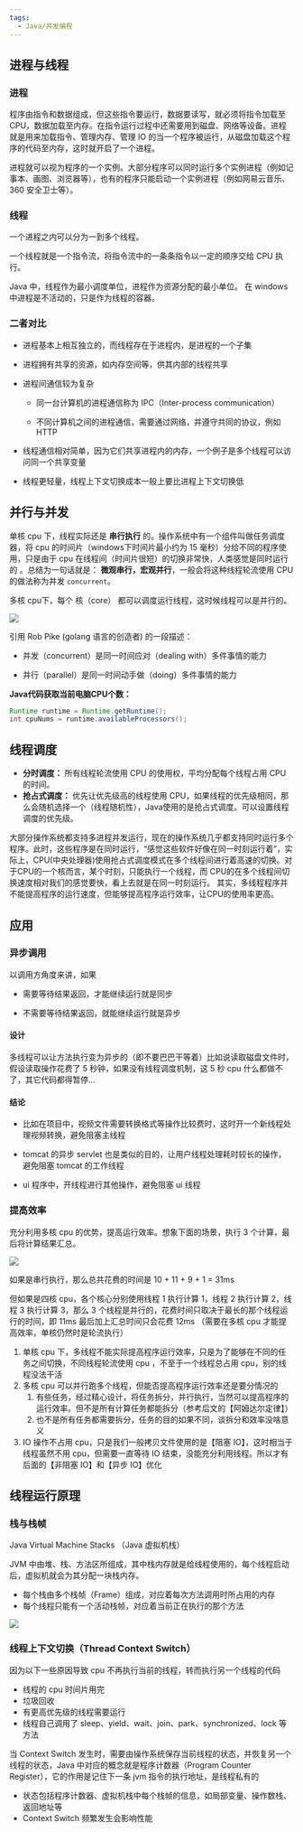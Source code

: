 ```yaml
---
tags:
  - Java/并发编程
---
```



## 进程与线程

### 进程

程序由指令和数据组成，但这些指令要运行，数据要读写，就必须将指令加载至 CPU，数据加载至内存。在指令运行过程中还需要用到磁盘、网络等设备。进程就是用来加载指令、管理内存、管理 IO 的当一个程序被运行，从磁盘加载这个程序的代码至内存，这时就开启了一个进程。

进程就可以视为程序的一个实例。大部分程序可以同时运行多个实例进程（例如记事本、画图、浏览器等），也有的程序只能启动一个实例进程（例如网易云音乐、360 安全卫士等）。

### 线程

一个进程之内可以分为一到多个线程。

一个线程就是一个指令流，将指令流中的一条条指令以一定的顺序交给 CPU 执行。

Java 中，线程作为最小调度单位，进程作为资源分配的最小单位。 在 windows 中进程是不活动的，只是作为线程的容器。

### 二者对比

- 进程基本上相互独立的，而线程存在于进程内，是进程的一个子集
    
- 进程拥有共享的资源，如内存空间等，供其内部的线程共享
    
- 进程间通信较为复杂
    
    - 同一台计算机的进程通信称为 IPC（Inter-process communication）
        
    - 不同计算机之间的进程通信，需要通过网络，并遵守共同的协议，例如 HTTP
        
- 线程通信相对简单，因为它们共享进程内的内存，一个例子是多个线程可以访问同一个共享变量
    
- 线程更轻量，线程上下文切换成本一般上要比进程上下文切换低
    

## 并行与并发

单核 cpu 下，线程实际还是 **串行执行** 的。操作系统中有一个组件叫做任务调度器，将 cpu 的时间片（windows下时间片最小约为 15 毫秒）分给不同的程序使用，只是由于 cpu 在线程间（时间片很短）的切换非常快，人类感觉是同时运行的 。总结为一句话就是： **微观串行，宏观并行**，一般会将这种线程轮流使用 CPU 的做法称为并发 `concurrent`。

多核 cpu下，每个 核（core） 都可以调度运行线程，这时候线程可以是并行的。

![](assets/Java进程与线程/image-20240422133744267.png)


引用 Rob Pike (golang 语言的创造者) 的一段描述：

- 并发（concurrent）是同一时间应对（dealing with）多件事情的能力
    
- 并行（parallel）是同一时间动手做（doing）多件事情的能力

**Java代码获取当前电脑CPU个数：**

```java
Runtime runtime = Runtime.getRuntime();
int cpuNums = runtime.availableProcessors();
```

## 线程调度

- **分时调度：** 所有线程轮流使用 CPU 的使用权，平均分配每个线程占用 CPU 的时间。
- **抢占式调度：** 优先让优先级高的线程使用 CPU，如果线程的优先级相同，那么会随机选择一个（线程随机性），Java使用的是抢占式调度。可以设置线程调度的优先级。

大部分操作系统都支持多进程并发运行，现在的操作系统几乎都支持同时运行多个程序。此时，这些程序是在同时运行，“感觉这些软件好像在同一时刻运行着”，实际上，CPU(中央处理器)使用抢占式调度模式在多个线程间进行着高速的切换。对于CPU的一个核而言，某个时刻，只能执行一个线程，而 CPU的在多个线程间切换速度相对我们的感觉要快，看上去就是在同一时刻运行。 其实，多线程程序并不能提高程序的运行速度，但能够提高程序运行效率，让CPU的使用率更高。

## 应用

### 异步调用

以调用方角度来讲，如果

- 需要等待结果返回，才能继续运行就是同步
    
- 不需要等待结果返回，就能继续运行就是异步
    

#### 设计

多线程可以让方法执行变为异步的（即不要巴巴干等着）比如说读取磁盘文件时，假设读取操作花费了 5 秒钟，如果没有线程调度机制，这 5 秒 cpu 什么都做不了，其它代码都得暂停...

#### 结论

- 比如在项目中，视频文件需要转换格式等操作比较费时，这时开一个新线程处理视频转换，避免阻塞主线程
    
- tomcat 的异步 servlet 也是类似的目的，让用户线程处理耗时较长的操作，避免阻塞 tomcat 的工作线程
    
- ui 程序中，开线程进行其他操作，避免阻塞 ui 线程
    

### 提高效率

充分利用多核 cpu 的优势，提高运行效率。想象下面的场景，执行 3 个计算，最后将计算结果汇总。

![](assets/Java进程与线程/image-20240422133959486.png)

如果是串行执行，那么总共花费的时间是 10 + 11 + 9 + 1 = 31ms

但如果是四核 cpu，各个核心分别使用线程 1 执行计算 1，线程 2 执行计算 2，线程 3 执行计算 3，那么 3 个线程是并行的，花费时间只取决于最长的那个线程运行的时间，即 11ms 最后加上汇总时间只会花费 12ms （需要在多核 cpu 才能提高效率，单核仍然时是轮流执行）

1. 单核 cpu 下，多线程不能实际提高程序运行效率，只是为了能够在不同的任务之间切换，不同线程轮流使用 cpu ，不至于一个线程总占用 cpu，别的线程没法干活
2. 多核 cpu 可以并行跑多个线程，但能否提高程序运行效率还是要分情况的
    1. 有些任务，经过精心设计，将任务拆分，并行执行，当然可以提高程序的运行效率。但不是所有计算任务都能拆分（参考后文的【阿姆达尔定律】）
    2. 也不是所有任务都需要拆分，任务的目的如果不同，谈拆分和效率没啥意义
3. IO 操作不占用 cpu，只是我们一般拷贝文件使用的是【阻塞 IO】，这时相当于线程虽然不用 cpu，但需要一直等待 IO 结束，没能充分利用线程。所以才有后面的【非阻塞 IO】和【异步 IO】优化

## 线程运行原理

### 栈与栈帧

Java Virtual Machine Stacks （Java 虚拟机栈）

JVM 中由堆、栈、方法区所组成，其中栈内存就是给线程使用的，每个线程启动后，虚拟机就会为其分配一块栈内存。

* 每个栈由多个栈帧（Frame）组成，对应着每次方法调用时所占用的内存
* 每个线程只能有一个活动栈帧，对应着当前正在执行的那个方法

![](assets/Java创建线程/image-20240428175303261.png)


### 线程上下文切换（Thread Context Switch）

因为以下一些原因导致 cpu 不再执行当前的线程，转而执行另一个线程的代码

* 线程的 cpu 时间片用完
* 垃圾回收
* 有更高优先级的线程需要运行
* 线程自己调用了 sleep、yield、wait、join、park、synchronized、lock 等方法

当 Context Switch 发生时，需要由操作系统保存当前线程的状态，并恢复另一个线程的状态，Java 中对应的概念就是程序计数器（Program Counter Register），它的作用是记住下一条 jvm 指令的执行地址，是线程私有的

* 状态包括程序计数器、虚拟机栈中每个栈帧的信息，如局部变量、操作数栈、返回地址等
* Context Switch 频繁发生会影响性能